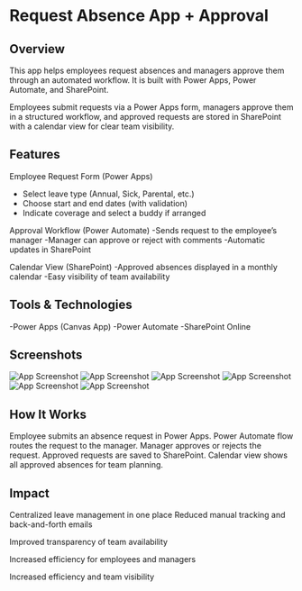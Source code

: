 # Request Absence App + Approval

## Overview
This app helps employees request absences and managers approve them through an automated workflow.
It is built with Power Apps, Power Automate, and SharePoint.

Employees submit requests via a Power Apps form, managers approve them in a structured workflow, and approved requests are stored in SharePoint with a calendar view for clear team visibility.

## Features
Employee Request Form (Power Apps)
- Select leave type (Annual, Sick, Parental, etc.)
- Choose start and end dates (with validation)
- Indicate coverage and select a buddy if arranged
  
Approval Workflow (Power Automate)
-Sends request to the employee’s manager
-Manager can approve or reject with comments
-Automatic updates in SharePoint

Calendar View (SharePoint)
-Approved absences displayed in a monthly calendar
-Easy visibility of team availability

## Tools & Technologies
-Power Apps (Canvas App)
-Power Automate
-SharePoint Online

## Screenshots
![App Screenshot](./Images/SC-App-1.png)
![App Screenshot](./Images/2.png)
![App Screenshot](./Images/3.png)
![App Screenshot](./Images/4.png)
![App Screenshot](./Images/5.png)
![App Screenshot](./Images/6.png)

## How It Works
Employee submits an absence request in Power Apps.
Power Automate flow routes the request to the manager.
Manager approves or rejects the request.
Approved requests are saved to SharePoint.
Calendar view shows all approved absences for team planning.

## Impact
Centralized leave management in one place
Reduced manual tracking and back-and-forth emails

Improved transparency of team availability

Increased efficiency for employees and managers

Increased efficiency and team visibility
